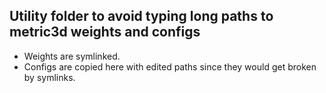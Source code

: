 ## Utility folder to avoid typing long paths to metric3d weights and configs

- Weights are symlinked.
- Configs are copied here with edited paths since they would get broken by symlinks.
